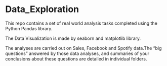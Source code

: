 # Data_Exploration
This repo contains a set of real world analysis tasks completed using the Python Pandas library.

The Data Visualization is made by seaborn and matplotlib library.

The analyses are carried out on Sales, Facebook and Spotify data.The “big questions” answered by those data analyses, and summaries of your conclusions about
these questions are detailed in individual folders.
